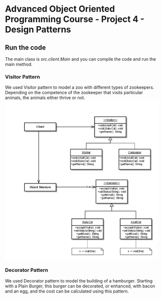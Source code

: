 # Advanced Object Oriented Programming Course - Project 4 - Design Patterns

## Run the code
The main class is *src.client.Main* and you can compile the code and run the main method.

### Visitor Pattern
We used Visitor pattern to model a zoo with different types of zookeepers. Depending on the competence of the zookeeper that visits particular animals, the animals either thrive or not. 
![Visitor](diagrams/visitor.png)

### Decorator Pattern
We used Decorator pattern to model the building of a hamburger. Starting with a Plain Burger, this burger can be decorated, or enhanced, with bacon and an egg, and the cost can be calculated using this pattern.
